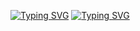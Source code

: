 <a href="https://git.io/typing-svg"><img src="https://readme-typing-svg.herokuapp.com?font=Pixelify+Sans&weight=500&size=100&pause=1000&color=8807F7&center=true&vCenter=true&repeat=false&width=2000&height=100&lines=%D0%94%D0%BE%D0%B1%D1%80%D0%BE+%D0%BF%D0%BE%D0%B6%D0%B0%D0%BB%D0%BE%D0%B2%D0%B0%D1%82%D1%8C+%D0%BD%D0%B0+%D0%BC%D0%BE%D1%8E+%D1%81%D1%82%D1%80%D0%B0%D0%BD%D0%B8%D1%86%D1%83!" alt="Typing SVG" /></a>
<a href="https://git.io/typing-svg"><img src="https://readme-typing-svg.herokuapp.com?font=Pixelify+Sans&pause=1000&center=true&vCenter=true&repeat=false&width=435&lines=%D0%AF+%D1%81%D1%82%D1%83%D0%B4%D0%B5%D0%BD%D1%82+%D0%A4%D0%98%D0%A2+%D0%9D%D0%93%D0%A3.+%D0%92%D0%BE%D1%82+%D0%BC%D0%BE%D0%B8+%D0%BF%D1%80%D0%BE%D0%B5%D0%BA%D1%82%D1%8B%3A" alt="Typing SVG" /></a>
